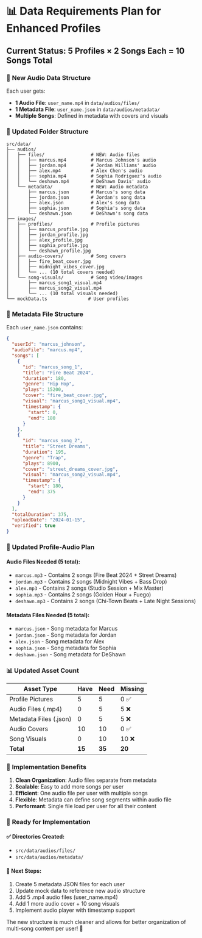 # 📊 Data Requirements Plan for Enhanced Profiles

## Current Status: 5 Profiles × 2 Songs Each = 10 Songs Total

### 🎵 **New Audio Data Structure**
Each user gets:
- **1 Audio File**: `user_name.mp4` in `data/audios/files/`
- **1 Metadata File**: `user_name.json` in `data/audios/metadata/`
- **Multiple Songs**: Defined in metadata with covers and visuals

### 📁 **Updated Folder Structure**

```
src/data/
├── audios/
│   ├── files/                 # NEW: Audio files
│   │   ├── marcus.mp4         # Marcus Johnson's audio
│   │   ├── jordan.mp4         # Jordan Williams' audio
│   │   ├── alex.mp4           # Alex Chen's audio
│   │   ├── sophia.mp4         # Sophia Rodriguez's audio
│   │   └── deshawn.mp4        # DeShawn Davis' audio
│   └── metadata/              # NEW: Audio metadata
│       ├── marcus.json        # Marcus's song data
│       ├── jordan.json        # Jordan's song data
│       ├── alex.json          # Alex's song data
│       ├── sophia.json        # Sophia's song data
│       └── deshawn.json       # DeShawn's song data
├── images/
│   ├── profiles/              # Profile pictures
│   │   ├── marcus_profile.jpg
│   │   ├── jordan_profile.jpg
│   │   ├── alex_profile.jpg
│   │   ├── sophia_profile.jpg
│   │   └── deshawn_profile.jpg
│   ├── audio-covers/          # Song covers
│   │   ├── fire_beat_cover.jpg
│   │   ├── midnight_vibes_cover.jpg
│   │   └── ... (10 total covers needed)
│   └── song-visuals/          # Song video/images
│       ├── marcus_song1_visual.mp4
│       ├── marcus_song2_visual.mp4
│       └── ... (10 total visuals needed)
└── mockData.ts               # User profiles
```

### 📄 **Metadata File Structure**

Each `user_name.json` contains:
```json
{
  "userId": "marcus_johnson",
  "audioFile": "marcus.mp4",
  "songs": [
    {
      "id": "marcus_song_1",
      "title": "Fire Beat 2024",
      "duration": 180,
      "genre": "Hip Hop",
      "plays": 15200,
      "cover": "fire_beat_cover.jpg",
      "visual": "marcus_song1_visual.mp4",
      "timestamp": {
        "start": 0,
        "end": 180
      }
    },
    {
      "id": "marcus_song_2", 
      "title": "Street Dreams",
      "duration": 195,
      "genre": "Trap",
      "plays": 8900,
      "cover": "street_dreams_cover.jpg",
      "visual": "marcus_song2_visual.mp4",
      "timestamp": {
        "start": 180,
        "end": 375
      }
    }
  ],
  "totalDuration": 375,
  "uploadDate": "2024-01-15",
  "verified": true
}
```

### 👥 **Updated Profile-Audio Plan**

#### **Audio Files Needed (5 total):**
- `marcus.mp3` - Contains 2 songs (Fire Beat 2024 + Street Dreams)
- `jordan.mp3` - Contains 2 songs (Midnight Vibes + Bass Drop)  
- `alex.mp3` - Contains 2 songs (Studio Session + Mix Master)
- `sophia.mp3` - Contains 2 songs (Golden Hour + Fuego)
- `deshawn.mp3` - Contains 2 songs (Chi-Town Beats + Late Night Sessions)

#### **Metadata Files Needed (5 total):**
- `marcus.json` - Song metadata for Marcus
- `jordan.json` - Song metadata for Jordan
- `alex.json` - Song metadata for Alex
- `sophia.json` - Song metadata for Sophia
- `deshawn.json` - Song metadata for DeShawn

### 📊 **Updated Asset Count**

| Asset Type | Have | Need | Missing |
|------------|------|------|---------|
| Profile Pictures | 5 | 5 | 0 ✅ |
| Audio Files (.mp4) | 0 | 5 | 5 ❌ |
| Metadata Files (.json) | 0 | 5 | 5 ❌ |
| Audio Covers | 10 | 10 | 0 ✅ |
| Song Visuals | 0 | 10 | 10 ❌ |
| **Total** | **15** | **35** | **20** |

### 🎯 **Implementation Benefits**

1. **Clean Organization**: Audio files separate from metadata
2. **Scalable**: Easy to add more songs per user
3. **Efficient**: One audio file per user with multiple songs
4. **Flexible**: Metadata can define song segments within audio file
5. **Performant**: Single file load per user for all their content

### 🚀 **Ready for Implementation**

#### ✅ **Directories Created:**
- `src/data/audios/files/` 
- `src/data/audios/metadata/`

#### 📝 **Next Steps:**
1. Create 5 metadata JSON files for each user
2. Update mock data to reference new audio structure
3. Add 5 .mp4 audio files (user_name.mp4)
4. Add 1 more audio cover + 10 song visuals
5. Implement audio player with timestamp support

The new structure is much cleaner and allows for better organization of multi-song content per user! 🎵 